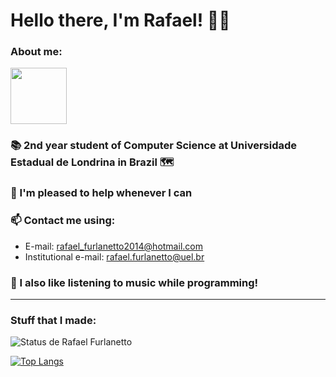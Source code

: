# Hello there, I'm Rafael! 👨‍💻
### About me:
<img src="https://media.giphy.com/media/naiatn5LxTOsU/giphy.gif" width="90">


### 📚 2nd year student of Computer Science at Universidade Estadual de Londrina in Brazil 🗺
### 🙂 I'm pleased to help whenever I can
### 📫 Contact me using:
* E-mail: rafael_furlanetto2014@hotmail.com
* Institutional e-mail: rafael.furlanetto@uel.br
### 🎼 I also like listening to music while programming!
---
### Stuff that I made:

![Status de Rafael Furlanetto](https://github-readme-stats.vercel.app/api?username=RafaelCasamaximo&theme=flag-india&show_icons=true)

[![Top Langs](https://github-readme-stats.vercel.app/api/top-langs/?username=RafaelCasamaximo&theme=flag-india&show_icons=true)](https://github.com/RafaelCasamaximo)
